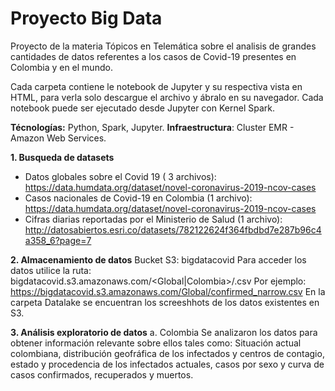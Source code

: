 # Proyecto Big Data 
Proyecto de la materia Tópicos en Telemática sobre el analisis de grandes cantidades de datos referentes a los casos de Covid-19 presentes en Colombia y en el mundo.

Cada carpeta contiene le notebook de Jupyter y su respectiva vista en HTML, para verla solo descargue el archivo y ábralo en su navegador.
Cada notebook puede ser ejecutado desde Jupyter con Kernel Spark.

**Técnologías:** Python, Spark, Jupyter.
**Infraestructura**: Cluster EMR - Amazon Web Services.

**1. Busqueda de datasets** 
- Datos globales sobre el Covid 19 ( 3 archivos): https://data.humdata.org/dataset/novel-coronavirus-2019-ncov-cases
- Casos nacionales de Covid-19 en Colombia (1 archivo): https://data.humdata.org/dataset/novel-coronavirus-2019-ncov-cases
- Cifras diarias reportadas por el Ministerio de Salud  (1 archivo): 
http://datosabiertos.esri.co/datasets/782122624f364fbdbd7e287b96c4a358_6?page=7

**2. Almacenamiento de datos**
Bucket S3: bigdatacovid
Para acceder  los datos utilice la ruta: bigdatacovid.s3.amazonaws.com/<Global|Colombia>/<archivo>.csv
Por ejemplo: https://bigdatacovid.s3.amazonaws.com/Global/confirmed_narrow.csv
En la carpeta Datalake se encuentran los screeshhots de los datos existentes en S3.

**3. Análisis exploratorio de datos**
a. Colombia 
Se analizaron los datos para obtener información relevante sobre ellos tales como: Situación actual colombiana, distribución geofráfica de los infectados y centros de contagio, estado y procedencia de los infectados actuales, casos por sexo y curva de casos confirmados, recuperados y muertos.
